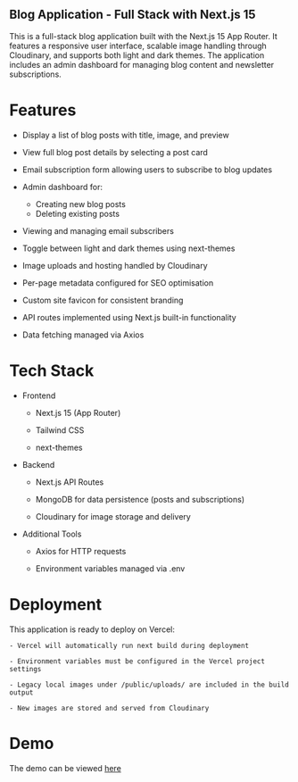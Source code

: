 ## Blog Application - Full Stack with Next.js 15

This is a full-stack blog application built with the Next.js 15 App Router. It features a responsive user interface, scalable image handling through Cloudinary, and supports both light and dark themes. The application includes an admin dashboard for managing blog content and newsletter subscriptions.

  
# Features

  - Display a list of blog posts with title, image, and preview

  - View full blog post details by selecting a post card

  - Email subscription form allowing users to subscribe to blog updates

  - Admin dashboard for:
    - Creating new blog posts
    - Deleting existing posts

  - Viewing and managing email subscribers

  - Toggle between light and dark themes using next-themes

  - Image uploads and hosting handled by Cloudinary

  - Per-page metadata configured for SEO optimisation

  - Custom site favicon for consistent branding

  - API routes implemented using Next.js built-in functionality

  - Data fetching managed via Axios

# Tech Stack

  - Frontend

    - Next.js 15 (App Router)

    - Tailwind CSS

    - next-themes

  - Backend

    - Next.js API Routes

    - MongoDB for data persistence (posts and subscriptions)

    - Cloudinary for image storage and delivery

  - Additional Tools

    - Axios for HTTP requests

    - Environment variables managed via .env
   
# Deployment

This application is ready to deploy on Vercel:

    - Vercel will automatically run next build during deployment

    - Environment variables must be configured in the Vercel project settings

    - Legacy local images under /public/uploads/ are included in the build output

    - New images are stored and served from Cloudinary

# Demo

The demo can be viewed [here](https://next-blog-app-blond-rho.vercel.app/)
